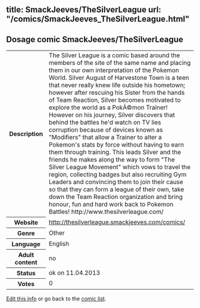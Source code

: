 title: SmackJeeves/TheSilverLeague
url: "/comics/SmackJeeves_TheSilverLeague.html"
---
Dosage comic SmackJeeves/TheSilverLeague
-----------------------------------------

<table class="comicinfo">
<tr>
<th>Description</th><td>The Silver League is a comic based around the members of the site of the same name and placing them in our own interpretation of the Pokemon World. Silver August of Harvestone Town is a teen that never really knew life outside his hometown; however after rescuing his Sister from the hands of Team Reaction, Silver becomes motivated to explore the world as a PokÃ©mon Trainer! However on his journey, Silver discovers that behind the battles he'd watch on TV lies corruption because of devices known as &quot;Modifiers&quot; that allow a Trainer to alter a Pokemon's stats by force without having to earn them through training. This leads Silver and the friends he makes along the way to form &quot;The Silver League Movement&quot; which vows to travel the region, collecting badges but also recruiting Gym Leaders and convincing them to join their cause so that they can form a league of their own, take down the Team Reaction organization and bring honour, fun and hard work back to Pokemon Battles! http://www.thesilverleague.com/</td>
</tr>
<tr>
<th>Website</th><td><a href="http://thesilverleague.smackjeeves.com/comics/">http://thesilverleague.smackjeeves.com/comics/</a></td>
</tr>
<tr>
<th>Genre</th><td>Other</td>
</tr>
<tr>
<th>Language</th><td>English</td>
</tr>
<tr>
<th>Adult content</th><td>no</td>
</tr>
<tr>
<th>Status</th><td>ok on 11.04.2013</td>
</tr>
<tr>
<th>Votes</th><td>0</div></td>
</tr>
</table>

[Edit this info](/comics/SmackJeeves_TheSilverLeague_edit.html) or go back to the [comic list](../comic-index.html).
